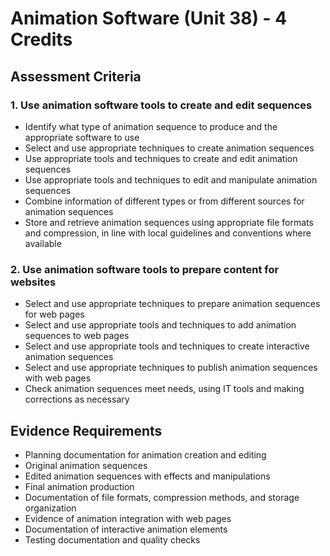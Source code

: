 # Animation Software (Unit 38) - 4 Credits

## Assessment Criteria

### 1. Use animation software tools to create and edit sequences
- Identify what type of animation sequence to produce and the appropriate software to use
- Select and use appropriate techniques to create animation sequences
- Use appropriate tools and techniques to create and edit animation sequences
- Use appropriate tools and techniques to edit and manipulate animation sequences
- Combine information of different types or from different sources for animation sequences
- Store and retrieve animation sequences using appropriate file formats and compression, in line with local guidelines and conventions where available

### 2. Use animation software tools to prepare content for websites
- Select and use appropriate techniques to prepare animation sequences for web pages
- Select and use appropriate tools and techniques to add animation sequences to web pages
- Select and use appropriate tools and techniques to create interactive animation sequences
- Select and use appropriate techniques to publish animation sequences with web pages
- Check animation sequences meet needs, using IT tools and making corrections as necessary

## Evidence Requirements

- Planning documentation for animation creation and editing
- Original animation sequences
- Edited animation sequences with effects and manipulations
- Final animation production
- Documentation of file formats, compression methods, and storage organization
- Evidence of animation integration with web pages
- Documentation of interactive animation elements
- Testing documentation and quality checks
